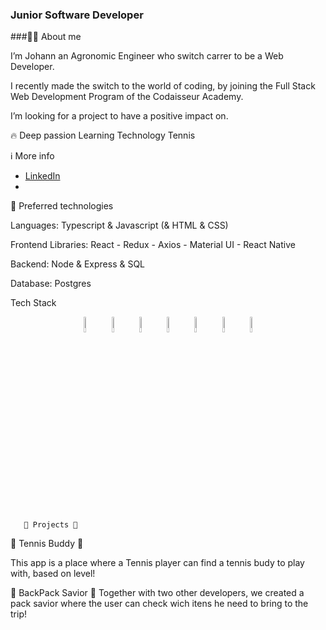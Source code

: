 ### Junior Software Developer


###👨‍💻 About me

I’m Johann an Agronomic Engineer who switch carrer to be a Web Developer.

I recently made the switch to the world of coding, by joining the Full Stack Web Development Program of the Codaisseur Academy.

I’m looking for a project to have a positive impact on.

🔥 Deep passion
Learning
Technology
Tennis


ℹ️ More info 

- [LinkedIn](www.linkedin.com/in/johann-eugen)
- 
🤖 Preferred technologies

Languages: Typescript & Javascript (& HTML & CSS)

Frontend Libraries: React - Redux - Axios - Material UI - React Native

Backend: Node & Express & SQL

Database: Postgres

Tech Stack

<p align="center">
    <img src="https://user-images.githubusercontent.com/31222514/149813755-3f74a208-1e4c-4d81-b848-1d4f1a18b969.png" width="8%" alt="React logo">
    <img src="https://user-images.githubusercontent.com/31222514/149813300-65804694-d3ea-4e31-955d-dbc47229a82d.png" width="8%" alt="Typescript logo">
  <img src="https://user-images.githubusercontent.com/31222514/149812547-405716a0-b974-4da4-b749-f2b4a8adc1d8.png" width="8%" alt="Javascript logo">
  <img src="https://user-images.githubusercontent.com/31222514/149813532-e214a55c-9b91-4b71-bb17-0dcf18903f7a.png" width="8%" alt="CSS logo">
  <img src="https://user-images.githubusercontent.com/31222514/149814154-3de042e2-bccf-4f0e-8d0e-98a2dbcae7c0.png" width="8%" alt="HTML logo">
  <img src="https://user-images.githubusercontent.com/31222514/149943049-95f0909a-9c2b-4fae-bd04-647d531dd10d.png" width="8%" alt="NODE logo">
  <img src="https://user-images.githubusercontent.com/31222514/155521312-96e008ba-1d5e-409f-aaec-ca229ca275c6.jpeg" width="8%" alt="Postgres logo">
</p>
       
       
       👾 Projects 👾
       
🎾 Tennis Buddy 🎾

This app is a place where a Tennis player can find a tennis budy to play with, based on level!

🎒 BackPack Savior 🎒
Together with two other developers, we created a pack savior where the user can check wich itens he need to bring to the trip!

